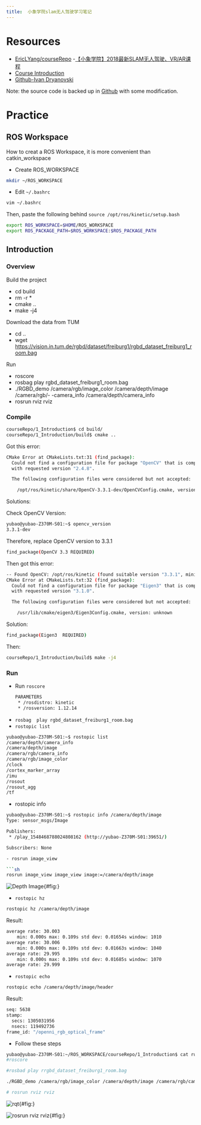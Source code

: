 ```yaml
---
title:  小象学院slam无人驾驶学习笔记
---
```



# Resources

- [EricLYang/courseRepo](https://github.com/EricLYang/courseRepo)
-[【小象学院】2018最新SLAM无人驾驶、VR/AR课程](https://www.bilibili.com/video/av37063566/?p=2)
- [Course Introduction](http://www.chinahadoop.cn/course/1089)
- [Github-Ivan Dryanovski](https://github.com/idryanov)

Note: the source code is backed up in [Github](https://github.com/yubaoliu/AI-SLAM) with some modification.


# Practice

## ROS Workspace

How to creat a ROS Workspace, it is more convenient than catkin_workspace

- Create ROS_WORKSPACE
```sh
mkdir ~/ROS_WORKSPACE
```
- Edit ``~/.bashrc``

```sh
vim ~/.bashrc
```

Then, paste the following behind ``source /opt/ros/kinetic/setup.bash``

```sh
export ROS_WORKSPACE=$HOME/ROS_WORKSPACE
export ROS_PACKAGE_PATH=$ROS_WORKSPACE:$ROS_PACKAGE_PATH
```


## Introduction

### Overview

Build the project

- cd build
- rm -r *
- cmake ..
- make -j4

Download the data from TUM

- cd ..
- wget https://vision.in.tum.de/rgbd/dataset/freiburg1/rgbd_dataset_freiburg1_room.bag

Run

- roscore
- rosbag play rgbd_dataset_freiburg1_room.bag
- ./RGBD_demo /camera/rgb/image_color /camera/depth/image /camera/rgb/- -camera_info /camera/depth/camera_info
- rosrun rviz rviz



### Compile

```sh
courseRepo/1_Introduction$ cd build/
courseRepo/1_Introduction/build$ cmake ..
```

Got this error:

```sh
CMake Error at CMakeLists.txt:31 (find_package):
  Could not find a configuration file for package "OpenCV" that is compatible
  with requested version "2.4.8".

  The following configuration files were considered but not accepted:

    /opt/ros/kinetic/share/OpenCV-3.3.1-dev/OpenCVConfig.cmake, version: 3.3.1

```

Solutions:

Check OpenCV Version:

```sh
yubao@yubao-Z370M-S01:~$ opencv_version
3.3.1-dev
```

Therefore, replace OpenCV version to 3.3.1

```sh
find_package(OpenCV 3.3 REQUIRED)
```

Then got this error:

```sh
-- Found OpenCV: /opt/ros/kinetic (found suitable version "3.3.1", minimum required is "3.3")
CMake Error at CMakeLists.txt:32 (find_package):
  Could not find a configuration file for package "Eigen3" that is compatible
  with requested version "3.1.0".

  The following configuration files were considered but not accepted:

    /usr/lib/cmake/eigen3/Eigen3Config.cmake, version: unknown
```

Solution:

```sh
find_package(Eigen3  REQUIRED)
```

Then:

```sh
courseRepo/1_Introduction/build$ make -j4
```

### Run

- Run ``roscore``
    ```sh
    PARAMETERS
     * /rosdistro: kinetic
     * /rosversion: 1.12.14
    ```
-  ``rosbag  play rgbd_dataset_freiburg1_room.bag ``
-  ``rostopic list``

```sh
yubao@yubao-Z370M-S01:~$ rostopic list
/camera/depth/camera_info
/camera/depth/image
/camera/rgb/camera_info
/camera/rgb/image_color
/clock
/cortex_marker_array
/imu
/rosout
/rosout_agg
/tf
```

- rostopic info

```sh
yubao@yubao-Z370M-S01:~$ rostopic info /camera/depth/image
Type: sensor_msgs/Image

Publishers:
 * /play_1548468788024808162 (http://yubao-Z370M-S01:39651/)

Subscribers: None

- rosrun image_view

```sh
rosrun image_view image_view image:=/camera/depth/image
```

![Depth Image](/assets/markdown-img-paste-20190126111758180.png){#fig:}

- ``rostopic hz``

```sh
rostopic hz /camera/depth/image
```

Result:

```sh
average rate: 30.003
	min: 0.000s max: 0.109s std dev: 0.01654s window: 1010
average rate: 30.006
	min: 0.000s max: 0.109s std dev: 0.01663s window: 1040
average rate: 29.995
	min: 0.000s max: 0.109s std dev: 0.01685s window: 1070
average rate: 29.999
```

- ``rostopic echo``
```sh
rostopic echo /camera/depth/image/header
```

Result:

```sh
seq: 5638
stamp:
  secs: 1305031956
  nsecs: 119492736
frame_id: "/openni_rgb_optical_frame"
```

- Follow these steps

```sh
yubao@yubao-Z370M-S01:~/ROS_WORKSPACE/courseRepo/1_Introduction$ cat run.sh
#roscore

#rosbad play rrgbd_dataset_freiburg1_room.bag

./RGBD_demo /camera/rgb/image_color /camera/depth/image /camera/rgb/camera_info /camera/depth/camera_info

# rosrun rviz rviz
```

![rqt](assets/markdown-img-paste-20190126150800334.png){#fig:}


![rosrun rviz rviz](assets/markdown-img-paste-20190126151521687.png){#fig:}
